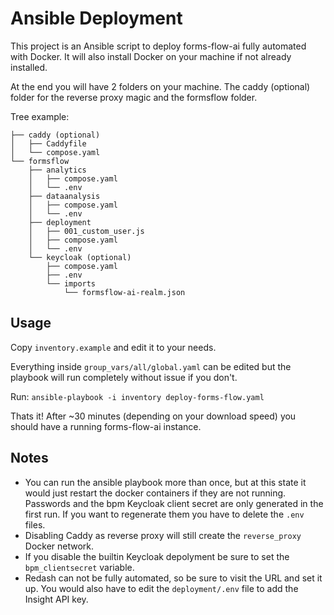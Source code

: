 # Ansible Deployment

This project is an Ansible script to deploy forms-flow-ai fully automated with Docker. It will also install Docker on your machine if not already installed.

At the end you will have 2 folders on your machine. The caddy (optional) folder for the reverse proxy magic and the formsflow folder.

Tree example:

```
├── caddy (optional)
│   ├── Caddyfile
│   └── compose.yaml
└── formsflow
    ├── analytics
    │   ├── compose.yaml
    │   └── .env
    ├── dataanalysis
    │   ├── compose.yaml
    │   └── .env
    ├── deployment
    │   ├── 001_custom_user.js
    │   ├── compose.yaml
    │   └── .env
    └── keycloak (optional)
        ├── compose.yaml
        ├── .env
        └── imports
            └── formsflow-ai-realm.json
```

## Usage

Copy `inventory.example` and edit it to your needs.

Everything inside `group_vars/all/global.yaml` can be edited but the playbook will run completely without issue if you don't.

Run: `ansible-playbook -i inventory deploy-forms-flow.yaml`

Thats it! After ~30 minutes (depending on your download speed) you should have a running forms-flow-ai instance.

## Notes

- You can run the ansible playbook more than once, but at this state it would just restart the docker containers if they are not running. Passwords and the bpm Keycloak client secret are only generated in the first run. If you want to regenerate them you have to delete the `.env` files.
- Disabling Caddy as reverse proxy will still create the `reverse_proxy` Docker network.
- If you disable the builtin Keycloak depolyment be sure to set the `bpm_clientsecret` variable.
- Redash can not be fully automated, so be sure to visit the URL and set it up. You would also have to edit the `deployment/.env` file to add the Insight API key.
